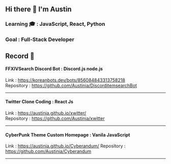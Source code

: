 ## Hi there 👋 I'm Austin

### Learning 🎓 : JavaScript, React, Python
### Goal : Full-Stack Developer

## Record 🧳

#### FFXIVSearch Discord Bot : Discord.js node.js
Link : https://koreanbots.dev/bots/856084843313758218  
Repository : https://github.com/Austinia/DiscorditemsearchBot

---

#### Twitter Clone Coding : React Js
Link : https://austinia.github.io/xwitter/  
Repository : https://github.com/Austinia/xwitter

---

#### CyberPunk Theme Custom Homepage : Vanila JavaScript
Link : https://austinia.github.io/Cyberandum/
Repository : https://github.com/Austinia/Cyberandum

---
<!--
- 🔭 I’m currently working on ...
- 🌱 I’m currently learning React, Js, Python
- 👯 I’m looking to collaborate on ...
- 🤔 I’m looking for help with ...
- 💬 Ask me about ...
- 📫 How to reach me: ...
- 😄 Pronouns: ...
- ⚡ Fun fact: ...
-->
